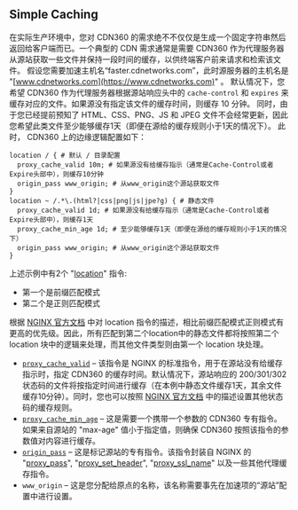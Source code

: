 ## Simple Caching

在实际生产环境中，您对 CDN360 的需求绝不不仅仅是生成一个固定字符串然后返回给客户端而已。一个典型的 CDN 需求通常是需要 CDN360 作为代理服务器从源站获取一些文件并保持一段时间的缓存，以供终端客户前来请求和检索该文件。
假设您需要加速主机名“faster.cdnetworks.com”，此时源服务器的主机名是 "[www.cdnetworks.com](https://www.cdnetworks.com)" 。
默认情况下，您希望 CDN360 作为代理服务器根据源站响应头中的 `cache-control` 和 `expires` 来缓存对应的文件。如果源没有指定该文件的缓存时间，则缓存 10 分钟。
同时，由于您已经提前预知了 HTML、CSS、PNG、JS 和 JPEG 文件不会经常更新，因此您希望此类文件至少能够缓存1天（即便在源给的缓存规则小于1天的情况下）。
此时， CDN360 上的边缘逻辑配置如下：
```nginx
location / { # 默认 / 目录配置
  proxy_cache_valid 10m; # 如果源没有给缓存指示（通常是Cache-Control或者Expire头部中），则缓存10分钟
  origin_pass www_origin; # 从www_origin这个源站获取文件
}
location ~ /.*\.(html?|css|png|js|jpe?g) { # 静态文件
  proxy_cache_valid 1d; # 如果源没有给缓存指示（通常是Cache-Control或者Expire头部中），则缓存1天
  proxy_cache_min_age 1d; # 至少能够缓存1天（即便在源给的缓存规则小于1天的情况下）
  origin_pass www_origin; # 从www_origin这个源站获取文件
}
```
上述示例中有2个 "[location](http://nginx.org/en/docs/http/ngx_http_core_module.html#location)" 指令:

*   第一个是前缀匹配模式
*   第二个是正则匹配模式

根据 [NGINX 官方文档](http://nginx.org/en/docs/http/ngx_http_core_module.html#location) 中对 location 指令的描述，相比前缀匹配模式正则模式有更高的优先级。因此，所有匹配到第二个location中的静态文件都将按照第二个 location 块中的逻辑来处理，而其他文件类型则由第一个 location 块处理。
*   [`proxy_cache_valid`](</docs/edge-logic/supported-directives.md#proxy_cache_valid>) – 该指令是 NGINX 的标准指令，用于在源站没有给缓存指示时，指定 CDN360 的缓存时间。默认情况下，源站响应的 200/301/302 状态码的文件将按指定时间进行缓存（在本例中静态文件缓存1天，其余文件缓存10分钟）。同时，您也可以按照 [NGINX 官方文档](http://nginx.org/en/docs/http/ngx_http_proxy_module.html#proxy_cache_valid) 中的描述设置其他状态码的缓存规则。
*   [`proxy_cache_min_age`](</docs/edge-logic/supported-directives.md#proxy_cache_min_age>)  – 这是需要一个携带一个参数的 CDN360 专有指令。如果来自源站的 "max-age" 值小于指定值，则确保 CDN360 按照该指令的参数值对内容进行缓存。
*   [`origin_pass`](</docs/edge-logic/supported-directives.md#origin_pass>) – 这是标记源站的专有指令。该指令封装自 NGINX 的 "[proxy_pass](http://nginx.org/en/docs/http/ngx_http_proxy_module.html#proxy_pass)", "[proxy_set_header](http://nginx.org/en/docs/http/ngx_http_proxy_module.html#proxy_set_header)", "[proxy_ssl_name](http://nginx.org/en/docs/http/ngx_http_proxy_module.html#proxy_ssl_name)" 以及一些其他代理缓存指令。
*   `www_origin` – 这是您分配给原点的名称，该名称需要事先在加速项的“源站”配置中进行设置。
